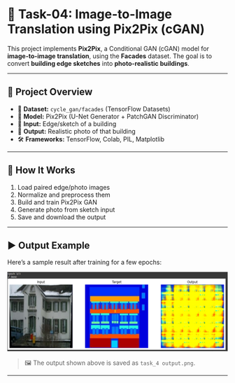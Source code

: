 # 🧠 Task-04: Image-to-Image Translation using Pix2Pix (cGAN)

This project implements **Pix2Pix**, a Conditional GAN (cGAN) model for **image-to-image translation**, using the **Facades** dataset. The goal is to convert **building edge sketches** into **photo-realistic buildings**.

---

## 📌 Project Overview

- 📁 **Dataset:** `cycle_gan/facades` (TensorFlow Datasets)  
- 🧠 **Model:** Pix2Pix (U-Net Generator + PatchGAN Discriminator)  
- 🧪 **Input:** Edge/sketch of a building  
- 🎯 **Output:** Realistic photo of that building  
- 🛠️ **Frameworks:** TensorFlow, Colab, PIL, Matplotlib

---

## 🚀 How It Works

1. Load paired edge/photo images
2. Normalize and preprocess them
3. Build and train Pix2Pix GAN
4. Generate photo from sketch input
5. Save and download the output

---

## ▶️ Output Example

Here’s a sample result after training for a few epochs:

![Generated Output](task_4_output.png)



> 🖼️ The output shown above is saved as `task_4 output.png`.

---

